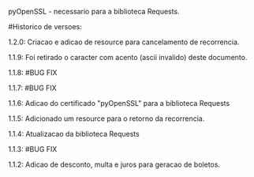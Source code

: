pyOpenSSL - necessario para a biblioteca Requests.

#Historico de versoes:

1.2.0: Criacao e adicao de resource para cancelamento de recorrencia.

1.1.9: Foi retirado o caracter com acento (ascii invalido) deste documento.

1.1.8: #BUG FIX

1.1.7: #BUG FIX

1.1.6: Adicao do certificado "pyOpenSSL" para a biblioteca Requests

1.1.5: Adicionado um resource para o retorno da recorrencia.

1.1.4: Atualizacao da biblioteca Requests

1.1.3: #BUG FIX

1.1.2: Adicao de desconto, multa e juros para geracao de boletos.
